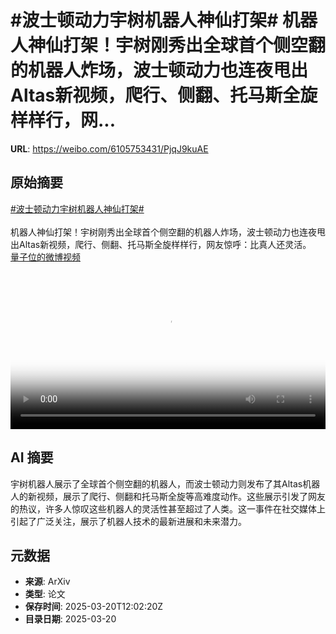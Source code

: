 # #波士顿动力宇树机器人神仙打架# 机器人神仙打架！宇树刚秀出全球首个侧空翻的机器人炸场，波士顿动力也连夜甩出Altas新视频，爬行、侧翻、托马斯全旋样样行，网...

**URL**: https://weibo.com/6105753431/PjqJ9kuAE

## 原始摘要

<a href="https://m.weibo.cn/search?containerid=231522type%3D1%26t%3D10%26q%3D%23%E6%B3%A2%E5%A3%AB%E9%A1%BF%E5%8A%A8%E5%8A%9B%E5%AE%87%E6%A0%91%E6%9C%BA%E5%99%A8%E4%BA%BA%E7%A5%9E%E4%BB%99%E6%89%93%E6%9E%B6%23&amp;extparam=%23%E6%B3%A2%E5%A3%AB%E9%A1%BF%E5%8A%A8%E5%8A%9B%E5%AE%87%E6%A0%91%E6%9C%BA%E5%99%A8%E4%BA%BA%E7%A5%9E%E4%BB%99%E6%89%93%E6%9E%B6%23" data-hide=""><span class="surl-text">#波士顿动力宇树机器人神仙打架#</span></a> <br><br>机器人神仙打架！宇树刚秀出全球首个侧空翻的机器人炸场，波士顿动力也连夜甩出Altas新视频，爬行、侧翻、托马斯全旋样样行，网友惊呼：比真人还灵活。 <a href="https://video.weibo.com/show?fid=1034:5146307611000871" data-hide=""><span class="url-icon"><img style="width: 1rem;height: 1rem" src="https://h5.sinaimg.cn/upload/2015/09/25/3/timeline_card_small_video_default.png" referrerpolicy="no-referrer"></span><span class="surl-text">量子位的微博视频</span></a> <br clear="both"><div style="clear: both"></div><video controls="controls" poster="https://tvax4.sinaimg.cn/orj480/006Fd7o3ly1hzniiq0u2nj30u01hcgnq.jpg" style="width: 100%"><source src="https://f.video.weibocdn.com/o0/azolvz25lx08mP8z0UhW01041200jDWg0E010.mp4?label=mp4_720p&amp;template=720x1280.24.0&amp;ori=0&amp;ps=1CwnkDw1GXwCQx&amp;Expires=1742475667&amp;ssig=No36u2htSV&amp;KID=unistore,video"><source src="https://f.video.weibocdn.com/o0/J3WV5OpZlx08mP8yWfTG01041200c1A00E010.mp4?label=mp4_hd&amp;template=540x960.24.0&amp;ori=0&amp;ps=1CwnkDw1GXwCQx&amp;Expires=1742475667&amp;ssig=86tdcCM93Y&amp;KID=unistore,video"><source src="https://f.video.weibocdn.com/o0/hSlrBYMwlx08mP8ycYt2010412006IED0E010.mp4?label=mp4_ld&amp;template=360x640.24.0&amp;ori=0&amp;ps=1CwnkDw1GXwCQx&amp;Expires=1742475667&amp;ssig=D6xDS5Vjqr&amp;KID=unistore,video"><p>视频无法显示，请前往<a href="https://video.weibo.com/show?fid=1034%3A5146307611000871" target="_blank" rel="noopener noreferrer">微博视频</a>观看。</p></video>

## AI 摘要

宇树机器人展示了全球首个侧空翻的机器人，而波士顿动力则发布了其Altas机器人的新视频，展示了爬行、侧翻和托马斯全旋等高难度动作。这些展示引发了网友的热议，许多人惊叹这些机器人的灵活性甚至超过了人类。这一事件在社交媒体上引起了广泛关注，展示了机器人技术的最新进展和未来潜力。

## 元数据

- **来源**: ArXiv
- **类型**: 论文
- **保存时间**: 2025-03-20T12:02:20Z
- **目录日期**: 2025-03-20
